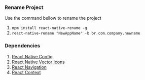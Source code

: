 ### Rename Project

Use the command bellow to rename the project

1. `npm install react-native-rename -g`
2. `react-native-rename "NewAppName" -b br.com.company.newname`

### Dependencies

1. [React Native Config](https://github.com/luggit/react-native-config)
2. [React Native Vector Icons](https://github.com/oblador/react-native-vector-icons)
3. [React Navigation](https://reactnavigation.org)
4. [React Context](https://reactjs.org/docs/context.html)
